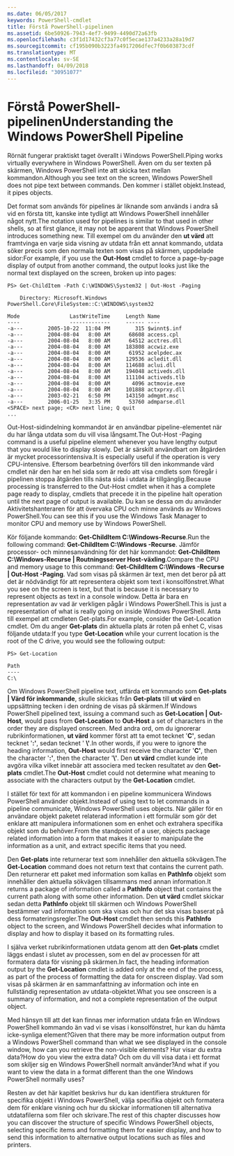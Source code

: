 ```yaml
---
ms.date: 06/05/2017
keywords: PowerShell-cmdlet
title: Förstå PowerShell-pipelinen
ms.assetid: 6be50926-7943-4ef7-9499-4490d72a63fb
ms.openlocfilehash: c3f1d17432cf3a77c0f5ecae137a4233a28a19d7
ms.sourcegitcommit: cf195b090b3223fa4917206dfec7f0b603873cdf
ms.translationtype: MT
ms.contentlocale: sv-SE
ms.lasthandoff: 04/09/2018
ms.locfileid: "30951077"
---
```

# <a name="understanding-the-windows-powershell-pipeline"></a><span data-ttu-id="b422f-103">Förstå PowerShell-pipelinen</span><span class="sxs-lookup"><span data-stu-id="b422f-103">Understanding the Windows PowerShell Pipeline</span></span>
<span data-ttu-id="b422f-104">Rörnät fungerar praktiskt taget överallt i Windows PowerShell.</span><span class="sxs-lookup"><span data-stu-id="b422f-104">Piping works virtually everywhere in Windows PowerShell.</span></span> <span data-ttu-id="b422f-105">Även om du ser texten på skärmen, Windows PowerShell inte att skicka text mellan kommandon.</span><span class="sxs-lookup"><span data-stu-id="b422f-105">Although you see text on the screen, Windows PowerShell does not pipe text between commands.</span></span> <span data-ttu-id="b422f-106">Den kommer i stället objekt.</span><span class="sxs-lookup"><span data-stu-id="b422f-106">Instead, it pipes objects.</span></span>

<span data-ttu-id="b422f-107">Det format som används för pipelines är liknande som används i andra så vid en första titt, kanske inte tydligt att Windows PowerShell innehåller något nytt.</span><span class="sxs-lookup"><span data-stu-id="b422f-107">The notation used for pipelines is similar to that used in other shells, so at first glance, it may not be apparent that Windows PowerShell introduces something new.</span></span> <span data-ttu-id="b422f-108">Till exempel om du använder den **ut värd** att framtvinga en varje sida visning av utdata från ett annat kommando, utdata söker precis som den normala texten som visas på skärmen, uppdelade sidor:</span><span class="sxs-lookup"><span data-stu-id="b422f-108">For example, if you use the **Out-Host** cmdlet to force a page-by-page display of output from another command, the output looks just like the normal text displayed on the screen, broken up into pages:</span></span>

```
PS> Get-ChildItem -Path C:\WINDOWS\System32 | Out-Host -Paging

    Directory: Microsoft.Windows PowerShell.Core\FileSystem::C:\WINDOWS\system32

Mode                LastWriteTime     Length Name
----                -------------     ------ ----
-a---        2005-10-22  11:04 PM        315 $winnt$.inf
-a---        2004-08-04   8:00 AM      68608 access.cpl
-a---        2004-08-04   8:00 AM      64512 acctres.dll
-a---        2004-08-04   8:00 AM     183808 accwiz.exe
-a---        2004-08-04   8:00 AM      61952 acelpdec.ax
-a---        2004-08-04   8:00 AM     129536 acledit.dll
-a---        2004-08-04   8:00 AM     114688 aclui.dll
-a---        2004-08-04   8:00 AM     194048 activeds.dll
-a---        2004-08-04   8:00 AM     111104 activeds.tlb
-a---        2004-08-04   8:00 AM       4096 actmovie.exe
-a---        2004-08-04   8:00 AM     101888 actxprxy.dll
-a---        2003-02-21   6:50 PM     143150 admgmt.msc
-a---        2006-01-25   3:35 PM      53760 admparse.dll
<SPACE> next page; <CR> next line; Q quit
...
```

<span data-ttu-id="b422f-109">Out-Host-sidindelning kommandot är en användbar pipeline-elementet när du har långa utdata som du vill visa långsamt.</span><span class="sxs-lookup"><span data-stu-id="b422f-109">The Out-Host -Paging command is a useful pipeline element whenever you have lengthy output that you would like to display slowly.</span></span> <span data-ttu-id="b422f-110">Det är särskilt användbart om åtgärden är mycket processorintensiva.</span><span class="sxs-lookup"><span data-stu-id="b422f-110">It is especially useful if the operation is very CPU-intensive.</span></span> <span data-ttu-id="b422f-111">Eftersom bearbetning överförs till den inkommande värd cmdlet när den har en hel sida som är redo att visa cmdlets som föregår i pipelinen stoppa åtgärden tills nästa sida i utdata är tillgänglig.</span><span class="sxs-lookup"><span data-stu-id="b422f-111">Because processing is transferred to the Out-Host cmdlet when it has a complete page ready to display, cmdlets that precede it in the pipeline halt operation until the next page of output is available.</span></span> <span data-ttu-id="b422f-112">Du kan se dessa om du använder Aktivitetshanteraren för att övervaka CPU och minne används av Windows PowerShell.</span><span class="sxs-lookup"><span data-stu-id="b422f-112">You can see this if you use the Windows Task Manager to monitor CPU and memory use by Windows PowerShell.</span></span>

<span data-ttu-id="b422f-113">Kör följande kommando: **Get-ChildItem C:\\Windows-Recurse**.</span><span class="sxs-lookup"><span data-stu-id="b422f-113">Run the following command: **Get-ChildItem C:\\Windows -Recurse**.</span></span> <span data-ttu-id="b422f-114">Jämför processor- och minnesanvändning för det här kommandot: **Get-ChildItem C:\\Windows-Recurse | Routningsserver Host-växling**.</span><span class="sxs-lookup"><span data-stu-id="b422f-114">Compare the CPU and memory usage to this command: **Get-ChildItem C:\\Windows -Recurse | Out-Host -Paging**.</span></span> <span data-ttu-id="b422f-115">Vad som visas på skärmen är text, men det beror på att det är nödvändigt för att representera objekt som text i konsolfönstret.</span><span class="sxs-lookup"><span data-stu-id="b422f-115">What you see on the screen is text, but that is because it is necessary to represent objects as text in a console window.</span></span> <span data-ttu-id="b422f-116">Detta är bara en representation av vad är verkligen pågår i Windows PowerShell.</span><span class="sxs-lookup"><span data-stu-id="b422f-116">This is just a representation of what is really going on inside Windows PowerShell.</span></span> <span data-ttu-id="b422f-117">Anta till exempel att cmdleten Get-plats.</span><span class="sxs-lookup"><span data-stu-id="b422f-117">For example, consider the Get-Location cmdlet.</span></span> <span data-ttu-id="b422f-118">Om du anger **Get-plats** din aktuella plats är roten på enhet C, visas följande utdata:</span><span class="sxs-lookup"><span data-stu-id="b422f-118">If you type **Get-Location** while your current location is the root of the C drive, you would see the following output:</span></span>

```
PS> Get-Location

Path
----
C:\
```

<span data-ttu-id="b422f-119">Om Windows PowerShell pipeline text, utfärda ett kommando som **Get-plats | Värd för inkommande**, skulle skickas från **Get-plats** till **ut värd** en uppsättning tecken i den ordning de visas på skärmen.</span><span class="sxs-lookup"><span data-stu-id="b422f-119">If Windows PowerShell pipelined text, issuing a command such as **Get-Location | Out-Host**, would pass from **Get-Location** to **Out-Host** a set of characters in the order they are displayed onscreen.</span></span> <span data-ttu-id="b422f-120">Med andra ord, om du ignorerar rubrikinformationen, **ut värd** kommer först att ta emot tecknet '**C'**, sedan tecknet '**:'**, sedan tecknet ' **\\'**.</span><span class="sxs-lookup"><span data-stu-id="b422f-120">In other words, if you were to ignore the heading information, **Out-Host** would first receive the character '**C'**, then the character '**:'**, then the character '**\\'**.</span></span> <span data-ttu-id="b422f-121">Den **ut värd** cmdlet kunde inte avgöra vilka vilket innebär att associera med tecken resultatet av den **Get-plats** cmdlet.</span><span class="sxs-lookup"><span data-stu-id="b422f-121">The **Out-Host** cmdlet could not determine what meaning to associate with the characters output by the **Get-Location** cmdlet.</span></span>

<span data-ttu-id="b422f-122">I stället för text för att kommandon i en pipeline kommunicera Windows PowerShell använder objekt.</span><span class="sxs-lookup"><span data-stu-id="b422f-122">Instead of using text to let commands in a pipeline communicate, Windows PowerShell uses objects.</span></span> <span data-ttu-id="b422f-123">När gäller för en användare objekt paketet relaterad information i ett formulär som gör det enklare att manipulera informationen som en enhet och extrahera specifika objekt som du behöver.</span><span class="sxs-lookup"><span data-stu-id="b422f-123">From the standpoint of a user, objects package related information into a form that makes it easier to manipulate the information as a unit, and extract specific items that you need.</span></span>

<span data-ttu-id="b422f-124">Den **Get-plats** inte returnerar text som innehåller den aktuella sökvägen.</span><span class="sxs-lookup"><span data-stu-id="b422f-124">The **Get-Location** command does not return text that contains the current path.</span></span> <span data-ttu-id="b422f-125">Den returnerar ett paket med information som kallas en **PathInfo** objekt som innehåller den aktuella sökvägen tillsammans med annan information.</span><span class="sxs-lookup"><span data-stu-id="b422f-125">It returns a package of information called a **PathInfo** object that contains the current path along with some other information.</span></span> <span data-ttu-id="b422f-126">Den **ut värd** cmdlet skickar sedan detta **PathInfo** objekt till skärmen och Windows PowerShell bestämmer vad information som ska visas och hur det ska visas baserat på dess formateringsregler.</span><span class="sxs-lookup"><span data-stu-id="b422f-126">The **Out-Host** cmdlet then sends this **PathInfo** object to the screen, and Windows PowerShell decides what information to display and how to display it based on its formatting rules.</span></span>

<span data-ttu-id="b422f-127">I själva verket rubrikinformationen utdata genom att den **Get-plats** cmdlet läggs endast i slutet av processen, som en del av processen för att formatera data för visning på skärmen.</span><span class="sxs-lookup"><span data-stu-id="b422f-127">In fact, the heading information output by the **Get-Location** cmdlet is added only at the end of the process, as part of the process of formatting the data for onscreen display.</span></span> <span data-ttu-id="b422f-128">Vad som visas på skärmen är en sammanfattning av information och inte en fullständig representation av utdata-objektet.</span><span class="sxs-lookup"><span data-stu-id="b422f-128">What you see onscreen is a summary of information, and not a complete representation of the output object.</span></span>

<span data-ttu-id="b422f-129">Med hänsyn till att det kan finnas mer information utdata från en Windows PowerShell kommando än vad vi se visas i konsolfönstret, hur kan du hämta icke-synliga element?</span><span class="sxs-lookup"><span data-stu-id="b422f-129">Given that there may be more information output from a Windows PowerShell command than what we see displayed in the console window, how can you retrieve the non-visible elements?</span></span> <span data-ttu-id="b422f-130">Hur visar du extra data?</span><span class="sxs-lookup"><span data-stu-id="b422f-130">How do you view the extra data?</span></span> <span data-ttu-id="b422f-131">Och om du vill visa data i ett format som skiljer sig en Windows PowerShell normalt använder?</span><span class="sxs-lookup"><span data-stu-id="b422f-131">And what if you want to view the data in a format different than the one Windows PowerShell normally uses?</span></span>

<span data-ttu-id="b422f-132">Resten av det här kapitlet beskrivs hur du kan identifiera strukturen för specifika objekt i Windows PowerShell, välja specifika objekt och formatera dem för enklare visning och hur du skickar informationen till alternativa utdatafilerna som filer och skrivare.</span><span class="sxs-lookup"><span data-stu-id="b422f-132">The rest of this chapter discusses how you can discover the structure of specific Windows PowerShell objects, selecting specific items and formatting them for easier display, and how to send this information to alternative output locations such as files and printers.</span></span>